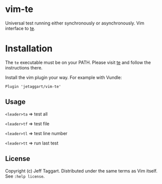 # vim-te

Universal test running either synchronously or asynchronously. Vim interface to [te](https://github.com/jetaggart/te).


# Installation

The `te` executable must be on your PATH. Please visit [te](https://github.com/jetaggart/te) and follow the instructions there.

Install the vim plugin your way. For example with Vundle:

```
Plugin 'jetaggart/vim-te'
```


## Usage

`<leader>ta` => test all

`<leader>tf` => test file

`<leader>tl` => test line number

`<leader>tt` => run last test

## License

Copyright (c) Jeff Taggart.  Distributed under the same terms as Vim itself.
See `:help license`.
